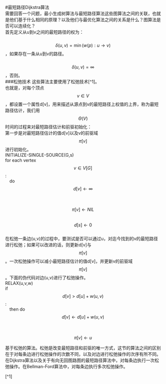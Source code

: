 #最短路径Dijkstra算法  
需要回答一个问题，最小生成树算法与最短路径算法这些图算法之间的关联，也就是他们基于什么相同的原理？以及他们与最优化算法之间的关系是什么？图算法是否可以连续化？  
首先定义从u到v之间的最短路径的权为：  
&emsp;&emsp; $$\delta(u,v) = \min(w(p):u\to v)$$，如果存在一条从u到v的路径。  
&emsp;&emsp; $$\delta(u,v) = \infty$$，否则。  
###松弛技术
这些算法主要使用了松弛技术[^1]。  
也就是，对每个顶点$$v \in V$$，都设置一个属性d\[v\]，用来描述从源点到v的最短路径上权值的上界，称为最短路径估计，我们用$$\Theta(V)$$时间的过程来对最短路径估计和前驱初始化：  
第一步是对最短路径估计的值d[v]以及v的前驱域$$\pi[v]$$进行初始化。    
INITIALIZE-SINGLE-SOURCE(G,s)   
for each vertex $$v \in V[G]$$:   
&emsp;do $$d[v] \gets \infty $$   
&emsp;&emsp; $$\pi[v] \gets NIL$$       
$$d[s] \gets 0$$     
在松弛一条边(u,v)的过程中，要测试是否可以通过u，对迄今找到的v的最短路径进行松弛；如果可以改进的话，则更新d[v]与$$\pi[v]$$。一次松弛操作可以减小最短路径估计的值d[v]，并更新v的前驱域$$\pi[v]$$。下面的伪代码对边(u,v)进行了松弛操作。    
RELAX(u,v,w)   
if $$d[v] > d[u]+ w(u,v)$$:   
&emsp;then do $$d[v] \gets d[u] + w(u,v)$$   
&emsp;&emsp; $$\pi[v] \gets u$$       

基于松弛的算法。松弛是改变最短路径和前驱的唯一方式，这节的算法之间的区别在于对每条边进行松弛操作的次数不同，以及对边进行松弛操作的次序有所不同。在Dijkstra算法以及关于有向无回图路图的最短路径算法中，对每条边执行一次松弛操作。在Bellman-Ford算法中，对每条边执行多次松弛操作。  

[^1]